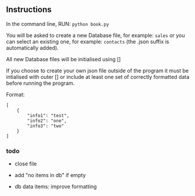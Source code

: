 ## Instructions

In the command line, RUN: `python book.py`

You will be asked to create a new Database file, for example: `sales` or you can select an existing one, for example: `contacts` (the .json suffix is automatically added).

All new Database files will be initialised using []

If you choose to create your own json file outside of the program it must be intialised with outer [] or include at least one set of correctly formatted data before running the program.

Format:
```
[
	{
		"info1": "test",
		"info2": "one",
		"info3": "two"
	}
]
```


### todo

- close file

- add "no items in db" if empty

- db data items: improve formatting

